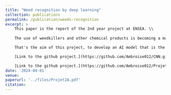 ```yaml
---
title: "Weed recognition by deep learning"
collection: publications
permalink: /publication/weeds-recognition
excerpt: >
    This paper is the report of the 2nd year project at ENSEA. \\
    
    The use of weedkillers and other chemical products is becoming a major problem in agriculture today. We therefore need to find a way of identifying weeds as soon as they are young shoots, in order to eliminate them immediately. But how can we identify them? \\

    That's the aim of this project, to develop an AI model that is the most relevant for this purpose. We are studying several image recognition architectures. We are comparing the CNN with YOLOv8 according to several criteria we have set ourselves.\\

    [Link to the github project.](https://github.com/Ambroise012/CNN.git) \\

    [Link to the github project.](https://github.com/Ambroise012/Projet2A_Yolo.git) \\
date: '2024-04-01'
venue: 
paperurl: '../files/Projet2A.pdf'
citation: 
---
```


